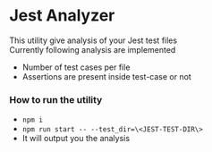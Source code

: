 # Jest Analyzer

This utility give analysis of your Jest test files
<br>Currently following analysis are implemented

- Number of test cases per file
- Assertions are present inside test-case or not

### How to run the utility

- `npm i`
- `npm run start -- --test_dir=\<JEST-TEST-DIR\>`
- It will output you the analysis
